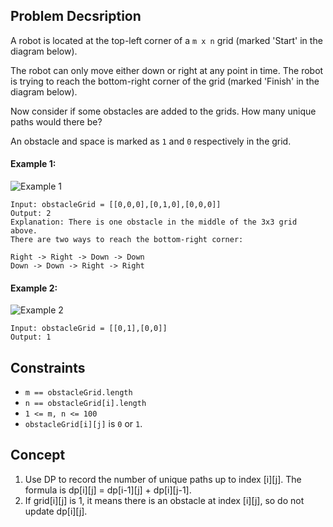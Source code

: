 ## Problem Decsription

A robot is located at the top-left corner of a `m x n` grid (marked 'Start' in the diagram below).

The robot can only move either down or right at any point in time. The robot is trying to reach the bottom-right corner of the grid (marked 'Finish' in the diagram below).

Now consider if some obstacles are added to the grids. How many unique paths would there be?

An obstacle and space is marked as `1` and `0` respectively in the grid.

#### Example 1:

![Example 1](https://assets.leetcode.com/uploads/2020/11/04/robot1.jpg)
```plaintext
Input: obstacleGrid = [[0,0,0],[0,1,0],[0,0,0]]
Output: 2
Explanation: There is one obstacle in the middle of the 3x3 grid above.
There are two ways to reach the bottom-right corner:

Right -> Right -> Down -> Down
Down -> Down -> Right -> Right
```

#### Example 2:

![Example 2](https://assets.leetcode.com/uploads/2020/11/04/robot2.jpg)
```plaintext
Input: obstacleGrid = [[0,1],[0,0]]
Output: 1
```

## Constraints

- `m == obstacleGrid.length`
- `n == obstacleGrid[i].length`
- `1 <= m, n <= 100`
- `obstacleGrid[i][j]` is `0` or `1`.

## Concept
1. Use DP to record the number of unique paths up to index [i][j]. The formula is dp[i][j] = dp[i-1][j] + dp[i][j-1].
2. If grid[i][j] is 1, it means there is an obstacle at index [i][j], so do not update dp[i][j].
